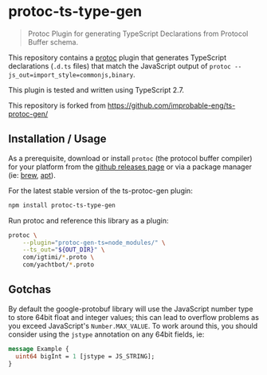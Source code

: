 # protoc-ts-type-gen

> Protoc Plugin for generating TypeScript Declarations from Protocol Buffer schema.

This repository contains a [protoc](https://github.com/google/protobuf) plugin that generates TypeScript declarations
(`.d.ts` files) that match the JavaScript output of `protoc --js_out=import_style=commonjs,binary`.

This plugin is tested and written using TypeScript 2.7.

This repository is forked from https://github.com/improbable-eng/ts-protoc-gen/

## Installation / Usage

As a prerequisite, download or install `protoc` (the protocol buffer compiler) for your platform from the [github releases page](https://github.com/google/protobuf/releases) or via a package manager (ie: [brew](http://brewformulas.org/Protobuf), [apt](https://www.ubuntuupdates.org/pm/protobuf-compiler)).

For the latest stable version of the ts-protoc-gen plugin:

```bash
npm install protoc-ts-type-gen
```

Run protoc and reference this library as a plugin:

```bash
protoc \
    --plugin="protoc-gen-ts=node_modules/" \
    --ts_out="${OUT_DIR}" \
    com/igtimi/*.proto \
    com/yachtbot/*.proto
```

## Gotchas

By default the google-protobuf library will use the JavaScript number type to store 64bit float and integer values; this can lead to overflow problems as you exceed JavaScript's `Number.MAX_VALUE`. To work around this, you should consider using the `jstype` annotation on any 64bit fields, ie:

```proto
message Example {
  uint64 bigInt = 1 [jstype = JS_STRING];
}
```
